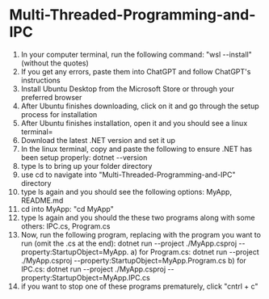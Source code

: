 # Multi-Threaded-Programming-and-IPC

1) In your computer terminal, run the following command: "wsl --install" (without the quotes)
2) If you get any errors, paste them into ChatGPT and follow ChatGPT's instructions
3) Install Ubuntu Desktop from the Microsoft Store or through your preferred browser
4) After Ubuntu finishes downloading, click on it and go through the setup process for installation
5) After Ubuntu finishes installation, open it and you should see a linux terminal=
7) Download the latest .NET version and set it up
8) In the linux terminal, copy and paste the following to ensure .NET has been setup properly: dotnet --version
9) type ls to bring up your folder directory
10) use cd to navigate into "Multi-Threaded-Programming-and-IPC" directory
11) type ls again and you should see the following options: MyApp, README.md
12) cd into MyApp: "cd MyApp"
13) type ls again and you should the these two programs along with some others: IPC.cs, Program.cs
14) Now, run the following program, replacing <fileName> with the program you want to run (omit the .cs at the end): dotnet run --project ./MyApp.csproj --property:StartupObject=MyApp.<fileName>
    a) for Program.cs: dotnet run --project ./MyApp.csproj --property:StartupObject=MyApp.Program.cs
    b) for IPC.cs: dotnet run --project ./MyApp.csproj --property:StartupObject=MyApp.IPC.cs
15) if you want to stop one of these programs prematurely, click "cntrl + c"
